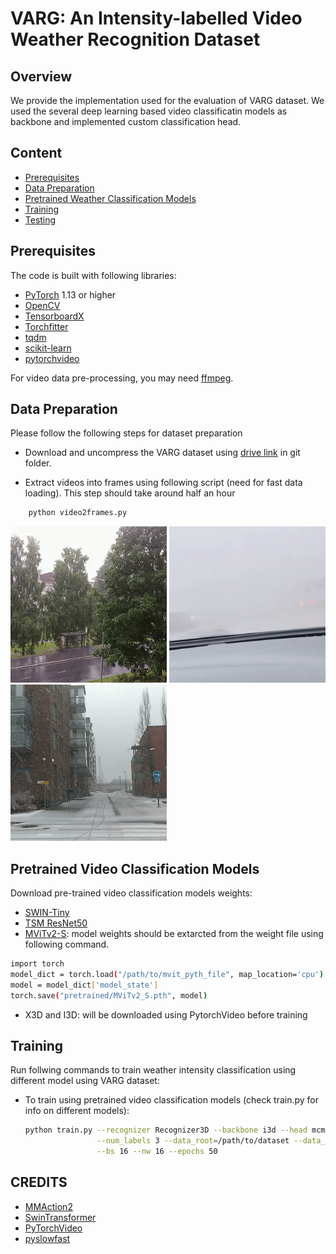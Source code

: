 # VARG: An Intensity-labelled Video Weather Recognition Dataset 

## Overview

We provide the implementation used for the evaluation of VARG dataset. We used the several deep learning based video classificatin models as backbone and implemented custom classification head.

## Content

- [Prerequisites](#prerequisites)
- [Data Preparation](#data-preparation)
- [Pretrained Weather Classification Models](#pretrained-models)
- [Training](#training)
- [Testing](#testing)

## Prerequisites

The code is built with following libraries:

- [PyTorch](https://pytorch.org/) 1.13 or higher
- [OpenCV](https://opencv.org/)
- [TensorboardX](https://github.com/lanpa/tensorboardX)
- [Torchfitter](https://github.com/Xylambda/torchfitter)
- [tqdm](https://github.com/tqdm/tqdm.git)
- [scikit-learn](https://scikit-learn.org/stable/)
- [pytorchvideo](https://pytorchvideo.org/)

For video data pre-processing, you may need [ffmpeg](https://www.ffmpeg.org/).

## Data Preparation
Please follow the following steps for dataset preparation
- Download and uncompress the VARG dataset using [drive link](https://drive.google.com/file/d/15uOStChBDyxrHCICT7wIC3qwPuVxlBWa/view?usp=sharing) in git folder.

- Extract videos into frames using following script (need for fast data loading). This step should take around half an hour
```bash
    python video2frames.py
```

<!-- ![Rain](example_clips/rain.gif) ![Fog](example_clips/fog.gif) ![Snow](example_clips/snow.gif) -->
<p>
<img src="example_clips/rain.gif" width="250" height="250"/>
<img src="example_clips/fog.gif" width="250" height="250"/>
<img src="example_clips/snow.gif" width="250" height="250"/>
</p>
<!-- Note that the naive implementation involves large data copying and increases memory consumption during training.  -->
<!-- It is suggested to use the **in-place** version of TSM to improve speed (see [ops/temporal_shift.py](ops/temporal_shift.py) Line 12 for the details.) -->

## Pretrained Video Classification Models
Download pre-trained video classification models weights:
  - [SWIN-Tiny](https://github.com/SwinTransformer/storage/releases/download/v1.0.4/swin_tiny_patch244_window877_kinetics400_1k.pth)
  - [TSM ResNet50](https://download.openmmlab.com/mmaction/v1.0/recognition/tsm/tsm_imagenet-pretrained-r50_8xb16-1x1x16-50e_kinetics400-rgb/tsm_imagenet-pretrained-r50_8xb16-1x1x16-50e_kinetics400-rgb_20220831-042b1748.pth)
  - [MViTv2-S](https://dl.fbaipublicfiles.com/pyslowfast/model_zoo/mvitv2/pysf_video_models/MViTv2_S_16x4_k400_f302660347.pyth): model weights should be extarcted from the weight file using following command. 
  ```bash
  import torch
  model_dict = torch.load("/path/to/mvit_pyth_file", map_location='cpu')
  model = model_dict['model_state']
  torch.save("pretrained/MViTv2_S.pth", model)
  ```
  - X3D and I3D: will be downloaded using PytorchVideo before training
   <!-- for image weather classifications from [drive link](https://drive.google.com/drive/folders/1zMz1RTN28bSiL11ncZa6o09-HbkVVsI4?usp=drive_link) in 'base_trained_model' folder. -->

## Training 

Run follwing commands to train weather intensity classification using different model using VARG dataset:

- To train using pretrained video classification models (check train.py for info on different models):
  ```bash
  python train.py --recognizer Recognizer3D --backbone i3d --head mcmh \
                  --num_labels 3 --data_root=/path/to/dataset --data_type multi_class \
                  --bs 16 --nw 16 --epochs 50
  ```

<!-- ## Testing 

For example, to test the downloaded pretrained models on test dataset run the following commands. It will show the plot of confusion matrix

```bash
# using Imagenet based trained model
python test.py --num_segments 8 --imgsz 224 --weights imagenet --weather snow --arch resnet18

# using WeatherNet based trained model
python test.py --num_segments 8 --imgsz 224 --weights weathernet --weather snow --arch Custom-resnet18
``` -->

## CREDITS
  - [MMAction2](https://github.com/open-mmlab/mmaction2/tree/main)
  - [SwinTransformer](https://github.com/SwinTransformer/Video-Swin-Transformer)
  - [PyTorchVideo](https://github.com/facebookresearch/pytorchvideo/)
  - [pyslowfast](https://github.com/facebookresearch/SlowFast/tree/main)
<!-- We used the TSM code to evaluate VARG dataset
```
@inproceedings{lin2019tsm,
  title={TSM: Temporal Shift Module for Efficient Video Understanding},
  author={Lin, Ji and Gan, Chuang and Han, Song},
  booktitle={Proceedings of the IEEE International Conference on Computer Vision},
  year={2019}
}  -->
```

